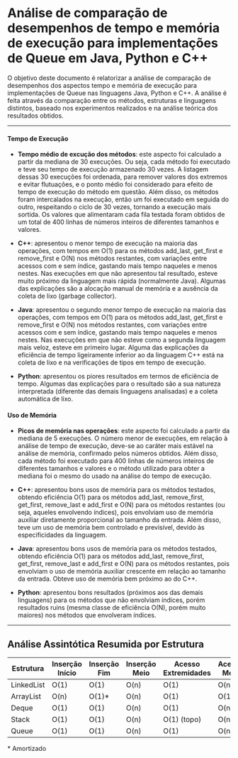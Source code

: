 # Análise de comparação de desempenhos de tempo e memória de execução para implementações de Queue em Java, Python e C++

O objetivo deste documento é relatorizar a análise de comparação de desempenhos dos aspectos tempo e memória de execução para implementações de Queue nas linguagens Java, Python e C++. A análise é feita através da comparação entre os métodos, estruturas e linguagens distintos, baseado nos experimentos realizados e na análise teórica dos resultados obtidos.

---

#### Tempo de Execução
- **Tempo médio de excução dos métodos**: este aspecto foi calculado a partir da mediana de 30 execuções. Ou seja, cada método foi executado e teve seu tempo de execução armazenado 30 vezes. A listagem dessas 30 execuções foi ordenada, para remover valores dos extremos e evitar flutuações, e o ponto médio foi considerado para efeito de tempo de execução do método em questão. Além disso, os métodos foram intercalados na execução, então um foi executado em seguida do outro, respeitando o ciclo de 30 vezes, tornando a execução mais sortida. Os valores que alimentaram cada fila testada foram obtidos de um total de 400 linhas de números inteiros de diferentes tamanhos e valores.

- **C++**: apresentou o menor tempo de execução na maioria das operações, com tempos em O(1) para os métodos add_last, get_first e remove_first e O(N) nos métodos restantes, com variações entre acessos com e sem índice, gastando mais tempo naqueles e menos nestes. Nas execuções em que não apresentou tal resultado, esteve muito próximo da linguagem mais rápida (normalmente Java). Algumas das explicações são a alocação manual de memória e a ausência da coleta de lixo (garbage collector).
- **Java**: apresentou o segundo menor tempo de execução na maioria das operações, com tempos em O(1) para os métodos add_last, get_first e remove_first e O(N) nos métodos restantes, com variações entre acessos com e sem índice, gastando mais tempo naqueles e menos nestes. Nas execuções em que não esteve como a segunda linguagem mais veloz, esteve em primeiro lugar. Alguma das explicações da eficiência de tempo ligeiramente inferior ao da linguagem C++ está na coleta de lixo e na verificações de tipos em tempo de execução.
- **Python**: apresentou os piores resultados em termos de eficiência de tempo. Algumas das explicações para o resultado são a sua natureza interpretada (diferente das demais linguagens analisadas) e a coleta automática de lixo.

#### Uso de Memória
- **Picos de memória nas operações**: este aspecto foi calculado a partir da mediana de 5 execuções. O número menor de execuções, em relação à análise de tempo de execução, deve-se ao caráter mais estável na análise de memória, confirmado pelos números obtidos. Além disso, cada método foi executado para 400 linhas de números inteiros de diferentes tamanhos e valores e o método utilizado para obter a mediana foi o mesmo do usado na análise do tempo de execução.

- **C++**: apresentou bons usos de memória para os métodos testados, obtendo eficiência O(1) para os métodos add_last, remove_first, get_first, remove_last e add_first e O(N) para os métodos restantes (ou seja, aqueles envolvendo índices), pois envolviam uso de memória auxiliar diretamente proporcional ao tamanho da entrada. Além disso, teve um uso de memória bem controlado e previsível, devido às especificidades da linguagem.
- **Java**: apresentou bons usos de memória para os métodos testados, obtendo eficiência O(1) para os métodos add_last, remove_first, get_first, remove_last e add_first e O(N) para os métodos restantes, pois envolviam o uso de memória auxiliar crescente em relação ao tamanho da entrada. Obteve uso de memória bem próximo ao do C++.
- **Python**: apresentou bons resultados (próximos aos das demais linguagens) para os métodos que não envolviam índices, porém resultados ruins (mesma classe de eficiência O(N), porém muito maiores) nos métodos que envolveram índices.

---

## Análise Assintótica Resumida por Estrutura

| Estrutura     | Inserção Início | Inserção Fim | Inserção Meio | Acesso Extremidades | Acesso Meio | Remoção Início/Fim | Remoção Meio | Memória |
|---------------|------------------|--------------|----------------|----------------------|-------------|----------------------|---------------|---------|
| LinkedList    | O(1)             | O(1)         | O(n)           | O(1)                 | O(n)        | O(1)/O(n)            | O(n)          | Alta    |
| ArrayList     | O(n)             | O(1)*        | O(n)           | O(1)                 | O(1)        | O(n)                | O(n)          | Baixa   |
| Deque         | O(1)             | O(1)         | O(n)           | O(1)                 | O(n)        | O(1)                | O(n)          | Média   |
| Stack         | O(1)             | O(1)         | O(n)           | O(1) (topo)          | O(n)        | O(1)                | O(n)          | Média   |
| Queue         | O(1)             | O(1)         | O(n)           | O(1)                 | O(n)        | O(1)                | O(n)          | Média   |


\* Amortizado
